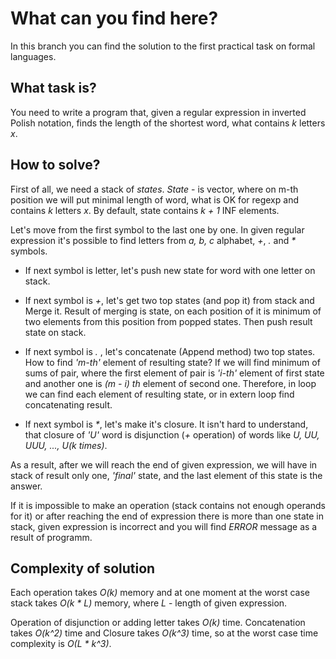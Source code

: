 # What can you find here?

In this branch you can find the solution to the first practical
task on formal languages.

## What task is?
You need to write a program that, given a regular expression in 
 inverted Polish notation, finds the length of the shortest word, 
 what contains *k* letters *x*.

## How to solve?
First of all, we need a stack of *states*. 
 *State* - is vector, where on m-th position we will put minimal 
 length of word, what is OK for regexp and contains *k* letters *x*.
 By default, state contains *k + 1* INF elements.

Let's move from the first symbol to the last one by one. In given 
 regular expression it's possible to find letters from *a, b, c* 
 alphabet, *+*, *.* and *\** symbols. 

* If next symbol is letter, let's push new state for word with one 
  letter on stack.

* If next symbol is *+*, let's get two top states (and pop it) 
  from stack and Merge it. Result of merging is state, on each 
  position of it is minimum of two elements from this position from 
  popped states. Then push result state on stack.

* If next symbol is *.* , let's concatenate (Append method) two top
  states. How to find *'m-th'* element of resulting state? If we will 
  find minimum of sums of pair, where the first element of pair is 
  *'i-th'* element of first state and another one is *(m - i) th*
  element of second one. Therefore, in loop we can find each element
  of resulting state, or in extern loop find concatenating result.

* If next symbol is *\**, let's make it's closure. It isn't hard
  to understand, that closure of *'U'* word is disjunction 
  (*+* operation) of words like *U, UU, UUU, ..., U(k times)*. 

As a result, after we will reach the end of given expression, we 
 will have in stack of result only one, *'final'* state, and the last
 element of this state is the answer.

If it is impossible to make an operation (stack contains not enough 
 operands for it) or after reaching the end of expression there is 
 more than one state in stack, given expression is incorrect and you
 will find *ERROR* message as a result of programm.

## Complexity of solution
Each operation takes *O(k)* memory and at one moment at the worst
 case stack takes *O(k \* L)* memory, where *L* - length of 
 given expression.

Operation of disjunction or adding letter takes *O(k)* time. 
 Concatenation takes *O(k^2)* time and Closure takes *O(k^3)* time,
 so at the worst case time complexity is *O(L * k^3)*.

